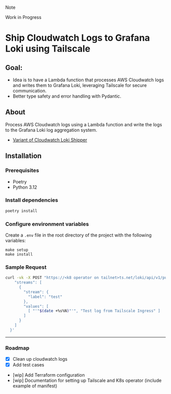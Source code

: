 > [!note]
> Work in Progress

# Ship Cloudwatch Logs to Grafana Loki using Tailscale

## Goal:

- Idea is to have a Lambda function that processes AWS Cloudwatch logs and writes them to Grafana Loki, leveraging Tailscale for secure communication.
- Better type safety and error handling with Pydantic.

## About

Process AWS Cloudwatch logs using a Lambda function and write the logs to the Grafana Loki log aggregation system.

- [Variant of Cloudwatch Loki Shipper](https://github.com/roobert/cloudwatch-loki-shipper)

## Installation

### Prerequisites

- Poetry
- Python 3.12

### Install dependencies

```bash
poetry install
```

### Configure environment variables

Create a `.env` file in the root directory of the project with the following variables:

```env
make setup
make install
```

### Sample Request

```bash
curl -vk -X POST "https://<k8 operator on tailnet>ts.net/loki/api/v1/push"   -H "Content-Type: application/json"   -d '{
    "streams": [
      {
        "stream": {
          "label": "test"
        },
        "values": [
          [ "'"$(date +%s%N)"'", "Test log from Tailscale Ingress" ]
        ]
      }
    ]
  }'
```

---

### Roadmap

- [x] Clean up cloudwatch logs
- [x] Add test cases
- [wip] Add Terraform configuration
- [wip] Documentation for setting up Tailscale and K8s operator (include example of manifest)
